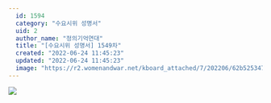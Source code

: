 ```yaml
---
  id: 1594
  category: "수요시위 성명서"
  uid: 2
  author_name: "정의기억연대"
  title: "[수요시위 성명서] 1549차"
  created: "2022-06-24 11:45:23"
  updated: "2022-06-24 11:45:23"
  image: "https://r2.womenandwar.net/kboard_attached/7/202206/62b52534719837566373.jpg"
---
```

![](https://r2.womenandwar.net/kboard_attached/7/202206/62b52534719837566373.jpg)